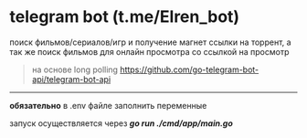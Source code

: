 # telegram bot (t.me/Elren_bot)
поиск фильмов/сериалов/игр и получение магнет ссылки на торрент, а так же поиск фильмов для онлайн просмотра со ссылкой на просмотр
> на основе  long polling https://github.com/go-telegram-bot-api/telegram-bot-api
___
**обязательно** в .env файле заполнить переменные

запуск осуществляется через **_go run ./cmd/app/main.go_**
